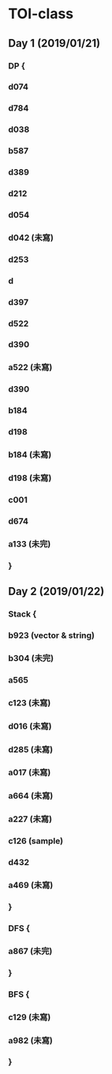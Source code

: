 # TOI-class
## Day 1 (2019/01/21)
### DP {
### d074
### d784
### d038
### b587
### d389
### d212
### d054
### d042 (未寫)
### d253
### d

### d397
### d522
### d390
### a522 (未寫)
### d390
### b184
### d198
### b184 (未寫)
### d198 (未寫)
### c001
### d674 
### a133 (未完)
### }
## Day 2 (2019/01/22)
### Stack {
### b923 (vector & string)
### b304 (未完)
### a565
### c123 (未寫)
### d016 (未寫)
### d285 (未寫)
### a017 (未寫)
### a664 (未寫)
### a227 (未寫)
### c126 (sample)
### d432
### a469 (未寫)
### }
### DFS {
### a867 (未完)
### }
### BFS {
### c129 (未寫)
### a982 (未寫)
### }
